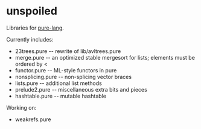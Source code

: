 unspoiled
=========

Libraries for [pure-lang](http://code.google.com/p/pure-lang/).

Currently includes:

 *   23trees.pure -- rewrite of lib/avltrees.pure
 *   merge.pure -- an optimized stable mergesort for lists;
                   elements must be ordered by <
 *   functor.pure -- ML-style functors in pure
 *   nonsplicing.pure -- non-splicing vector braces
 *   lists.pure -- additional list methods
 *   prelude2.pure -- miscellaneous extra bits and pieces
 *   hashtable.pure -- mutable hashtable

Working on:

 *   weakrefs.pure


